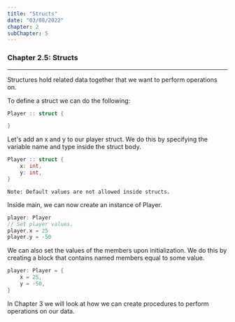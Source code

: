 ```yaml
---
title: "Structs"
date: "03/08/2022"
chapter: 2
subChapter: 5
---
```


### Chapter 2.5: Structs
---

Structures hold related data together that we want to perform operations on.

To define a struct we can do the following:
```cpp
Player :: struct {

}
```

Let's add an x and y to our player struct. We do this by specifying the variable name and type inside the struct body.
```cpp
Player :: struct {
    x: int,
    y: int,
}
```

```shell
Note: Default values are not allowed inside structs.
```

Inside main, we can now create an instance of Player.
```cpp
player: Player
// Set player values.
player.x = 25
player.y = -50
```

We can also set the values of the members upon initialization. We do this by creating a block that contains named members equal to some value.
```cpp
player: Player = {
    x = 25,
    y = -50,
}
```

In Chapter 3 we will look at how we can create procedures to perform operations on our data.
